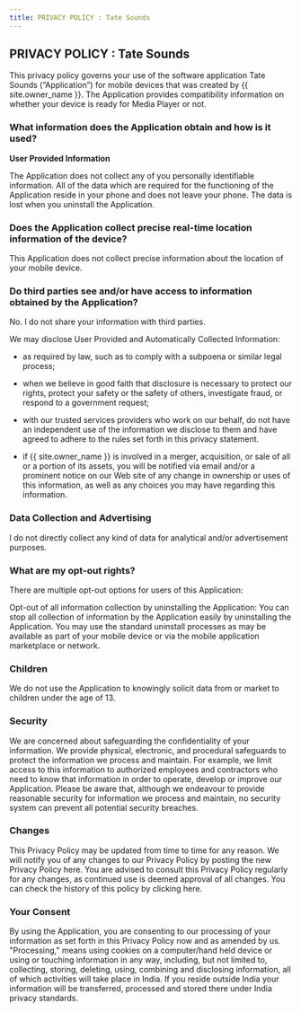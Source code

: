 ```yaml
---
title: PRIVACY POLICY : Tate Sounds
---
```


PRIVACY POLICY : Tate Sounds
---

This privacy policy governs your use of the software application Tate Sounds (“Application”) for mobile devices that was created by {{ site.owner_name }}. The Application provides compatibility information on whether your device is ready for Media Player or not. 

### What information does the Application obtain and how is it used?

**User Provided Information** 

The Application does not collect any of you personally identifiable information. All of the data which are required for the functioning of the Application reside in your phone and does not leave your phone. The data is lost when you uninstall the Application.

### Does the Application collect precise real-time location information of the device?

This Application does not collect precise information about the location of your mobile device. 

### Do third parties see and/or have access to information obtained by the Application?

No. I do not share your information with third parties.

We may disclose User Provided and Automatically Collected Information:

- as required by law, such as to comply with a subpoena or similar legal process;
    
- when we believe in good faith that disclosure is necessary to protect our rights, protect your safety or the safety of others, investigate fraud, or respond to a government request;
    
- with our trusted services providers who work on our behalf, do not have an independent use of the information we disclose to them and have agreed to adhere to the rules set forth in this privacy statement.
    
- if {{ site.owner_name }} is involved in a merger, acquisition, or sale of all or a portion of its assets, you will be notified via email and/or a prominent notice on our Web site of any change in ownership or uses of this information, as well as any choices you may have regarding this information.

### Data Collection and Advertising

I do not directly collect any kind of data for analytical and/or advertisement purposes.

### What are my opt-out rights?

There are multiple opt-out options for users of this Application:    

Opt-out of all information collection by uninstalling the Application: You can stop all collection of information by the Application easily by uninstalling the Application. You may use the standard uninstall processes as may be available as part of your mobile device or via the mobile application marketplace or network. 

### Children

We do not use the Application to knowingly solicit data from or market to children under the age of 13.

### Security

We are concerned about safeguarding the confidentiality of your information. We provide physical, electronic, and procedural safeguards to protect the information we process and maintain. For example, we limit access to this information to authorized employees and contractors who need to know that information in order to operate, develop or improve our Application. Please be aware that, although we endeavour to provide reasonable security for information we process and maintain, no security system can prevent all potential security breaches.

### Changes

This Privacy Policy may be updated from time to time for any reason. We will notify you of any changes to our Privacy Policy by posting the new Privacy Policy here. You are advised to consult this Privacy Policy regularly for any changes, as continued use is deemed approval of all changes. You can check the history of this policy by clicking here.

### Your Consent

By using the Application, you are consenting to our processing of your information as set forth in this Privacy Policy now and as amended by us. "Processing," means using cookies on a computer/hand held device or using or touching information in any way, including, but not limited to, collecting, storing, deleting, using, combining and disclosing information, all of which activities will take place in India. If you reside outside India your information will be transferred, processed and stored there under India privacy standards. 
